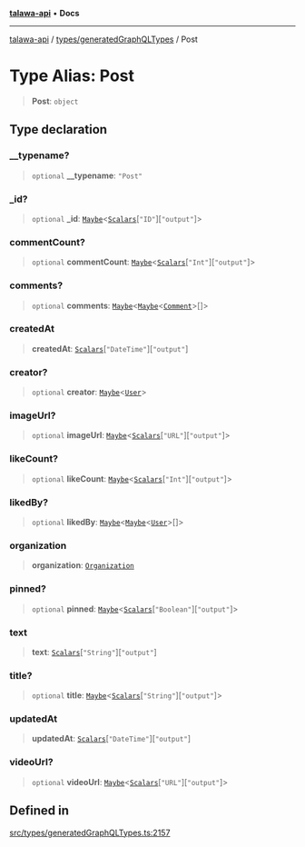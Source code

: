 [**talawa-api**](../../../README.md) • **Docs**

***

[talawa-api](../../../modules.md) / [types/generatedGraphQLTypes](../README.md) / Post

# Type Alias: Post

> **Post**: `object`

## Type declaration

### \_\_typename?

> `optional` **\_\_typename**: `"Post"`

### \_id?

> `optional` **\_id**: [`Maybe`](Maybe.md)\<[`Scalars`](Scalars.md)\[`"ID"`\]\[`"output"`\]\>

### commentCount?

> `optional` **commentCount**: [`Maybe`](Maybe.md)\<[`Scalars`](Scalars.md)\[`"Int"`\]\[`"output"`\]\>

### comments?

> `optional` **comments**: [`Maybe`](Maybe.md)\<[`Maybe`](Maybe.md)\<[`Comment`](Comment.md)\>[]\>

### createdAt

> **createdAt**: [`Scalars`](Scalars.md)\[`"DateTime"`\]\[`"output"`\]

### creator?

> `optional` **creator**: [`Maybe`](Maybe.md)\<[`User`](User.md)\>

### imageUrl?

> `optional` **imageUrl**: [`Maybe`](Maybe.md)\<[`Scalars`](Scalars.md)\[`"URL"`\]\[`"output"`\]\>

### likeCount?

> `optional` **likeCount**: [`Maybe`](Maybe.md)\<[`Scalars`](Scalars.md)\[`"Int"`\]\[`"output"`\]\>

### likedBy?

> `optional` **likedBy**: [`Maybe`](Maybe.md)\<[`Maybe`](Maybe.md)\<[`User`](User.md)\>[]\>

### organization

> **organization**: [`Organization`](Organization.md)

### pinned?

> `optional` **pinned**: [`Maybe`](Maybe.md)\<[`Scalars`](Scalars.md)\[`"Boolean"`\]\[`"output"`\]\>

### text

> **text**: [`Scalars`](Scalars.md)\[`"String"`\]\[`"output"`\]

### title?

> `optional` **title**: [`Maybe`](Maybe.md)\<[`Scalars`](Scalars.md)\[`"String"`\]\[`"output"`\]\>

### updatedAt

> **updatedAt**: [`Scalars`](Scalars.md)\[`"DateTime"`\]\[`"output"`\]

### videoUrl?

> `optional` **videoUrl**: [`Maybe`](Maybe.md)\<[`Scalars`](Scalars.md)\[`"URL"`\]\[`"output"`\]\>

## Defined in

[src/types/generatedGraphQLTypes.ts:2157](https://github.com/PalisadoesFoundation/talawa-api/blob/6712e9940a5702665afc506fa9f6e9d7e1dc7991/src/types/generatedGraphQLTypes.ts#L2157)
